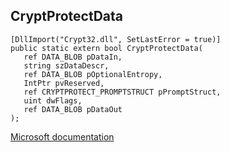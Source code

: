 ## CryptProtectData

```
[DllImport("Crypt32.dll", SetLastError = true)]
public static extern bool CryptProtectData(
   ref DATA_BLOB pDataIn,
   string szDataDescr,
   ref DATA_BLOB pOptionalEntropy,
   IntPtr pvReserved,
   ref CRYPTPROTECT_PROMPTSTRUCT pPromptStruct,
   uint dwFlags,
   ref DATA_BLOB pDataOut
);
```

[Microsoft documentation](https://docs.microsoft.com/en-us/windows/win32/api/dpapi/nf-dpapi-cryptprotectdata)
